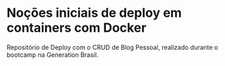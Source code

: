 # Noções iniciais de deploy em containers com Docker

Repositório de Deploy com o CRUD de Blog Pessoal, realizado durante o bootcamp na Generation Brasil.

